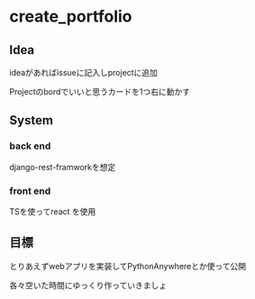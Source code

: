 # create_portfolio

## Idea
ideaがあればissueに記入しprojectに追加


Projectのbordでいいと思うカードを1つ右に動かす

## System
### back end
django-rest-framworkを想定

### front end
TSを使ってreact を使用

## 目標
とりあえずwebアプリを実装してPythonAnywhereとか使って公開

各々空いた時間にゆっくり作っていきましょ
